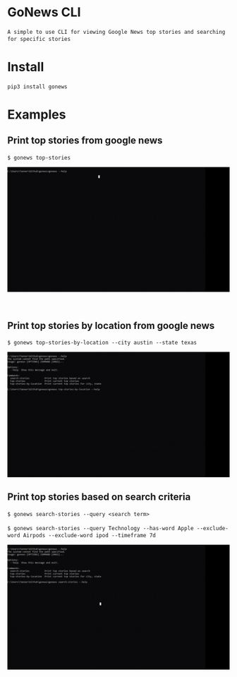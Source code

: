 # GoNews CLI
    
    A simple to use CLI for viewing Google News top stories and searching for specific stories

# Install

    pip3 install gonews
   
# Examples

<h2>Print top stories from google news</h2>
    
    $ gonews top-stories

!['top-stories-gif'](examples/gonews-top-stories.gif)
    
<br>

<h2>Print top stories by location from google news</h2>

    $ gonews top-stories-by-location --city austin --state texas

!['top-stories-by-location-gif'](examples/gonews-top-stories-by-location.gif)
<br>

<h2>Print top stories based on search criteria</h2>

    $ gonews search-stories --query <search term>

    $ gonews search-stories --query Technology --has-word Apple --exclude-word Airpods --exclude-word ipod --timeframe 7d

!['search-stories-gif'](examples/gonews-search-stories.gif)